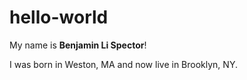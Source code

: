 # hello-world

My name is **Benjamin Li Spector**!

I was born in Weston, MA and now live in Brooklyn, NY.

